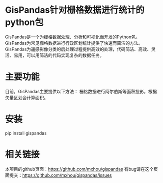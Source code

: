 # GisPandas针对栅格数据进行统计的python包
GisPandas是一个为栅格数据处理、分析和可视化而开发的Python包。GisPandas为常见栅格数据进行行政区划统计提供了快速而简洁的方法。GisPandas为遥感影像分类的后处理过程提供高效的处理，代码简洁、高效、灵活、易用，可以用简洁的代码实现复杂的数据任务。
# 主要功能
目前，GisPandas主要提供以下方法：
栅格数据进行阿尔伯斯等面积投影，根据矢量区划会计算面积。
# 安装
pip install gispandas
# 相关链接
本项目的github页面：https://github.com/mxhou/gispandas
有bug请在这个页面提交：https://github.com/mxhou/gispandas/issues
